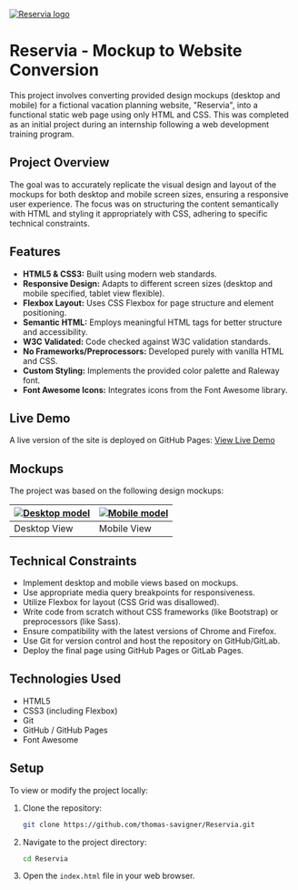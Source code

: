 [![Reservia logo](/images/Reservia-logo.png "Watch Reservia prototype")](https://thomas-savigner.github.io/Reservia/)

# Reservia - Mockup to Website Conversion

This project involves converting provided design mockups (desktop and mobile) for a fictional vacation planning website, "Reservia", into a functional static web page using only HTML and CSS. This was completed as an initial project during an internship following a web development training program.

## Project Overview

The goal was to accurately replicate the visual design and layout of the mockups for both desktop and mobile screen sizes, ensuring a responsive user experience. The focus was on structuring the content semantically with HTML and styling it appropriately with CSS, adhering to specific technical constraints.

## Features

*   **HTML5 & CSS3:** Built using modern web standards.
*   **Responsive Design:** Adapts to different screen sizes (desktop and mobile specified, tablet view flexible).
*   **Flexbox Layout:** Uses CSS Flexbox for page structure and element positioning.
*   **Semantic HTML:** Employs meaningful HTML tags for better structure and accessibility.
*   **W3C Validated:** Code checked against W3C validation standards.
*   **No Frameworks/Preprocessors:** Developed purely with vanilla HTML and CSS.
*   **Custom Styling:** Implements the provided color palette and Raleway font.
*   **Font Awesome Icons:** Integrates icons from the Font Awesome library.

## Live Demo

A live version of the site is deployed on GitHub Pages:
[View Live Demo](https://thomas-savigner.github.io/Reservia/)

## Mockups

The project was based on the following design mockups:

[![Desktop model](/images/Models/Desktop-model-thumb.png "Desktop Mockup")](/images/Models/Desktop-model.png) | [![Mobile model](/images/Models/iPhone8-model-thumb.png "Mobile Mockup")](/images/Models/iPhone8-model.png)
---|---
Desktop View | Mobile View

## Technical Constraints

*   Implement desktop and mobile views based on mockups.
*   Use appropriate media query breakpoints for responsiveness.
*   Utilize Flexbox for layout (CSS Grid was disallowed).
*   Write code from scratch without CSS frameworks (like Bootstrap) or preprocessors (like Sass).
*   Ensure compatibility with the latest versions of Chrome and Firefox.
*   Use Git for version control and host the repository on GitHub/GitLab.
*   Deploy the final page using GitHub Pages or GitLab Pages.

## Technologies Used

*   HTML5
*   CSS3 (including Flexbox)
*   Git
*   GitHub / GitHub Pages
*   Font Awesome

## Setup

To view or modify the project locally:

1.  Clone the repository:
    ```bash
    git clone https://github.com/thomas-savigner/Reservia.git
    ```
2.  Navigate to the project directory:
    ```bash
    cd Reservia
    ```
3.  Open the `index.html` file in your web browser.
